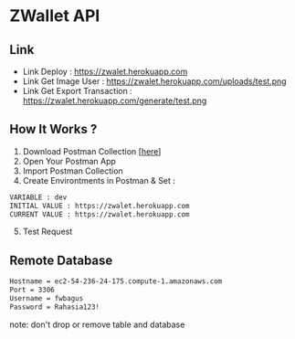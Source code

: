 # ZWallet API

## Link

- Link Deploy : https://zwalet.herokuapp.com
- Link Get Image User : https://zwalet.herokuapp.com/uploads/test.png
- Link Get Export Transaction : https://zwalet.herokuapp.com/generate/test.png

## How It Works ?

1. Download Postman Collection [[here]()]
2. Open Your Postman App
3. Import Postman Collection
4. Create Environtments in Postman & Set :

```bash
VARIABLE : dev
INITIAL VALUE : https://zwalet.herokuapp.com
CURRENT VALUE : https://zwalet.herokuapp.com
```

5. Test Request

## Remote Database

```bash
Hostname = ec2-54-236-24-175.compute-1.amazonaws.com
Port = 3306
Username = fwbagus
Password = Rahasia123!
```

note: don't drop or remove table and database
